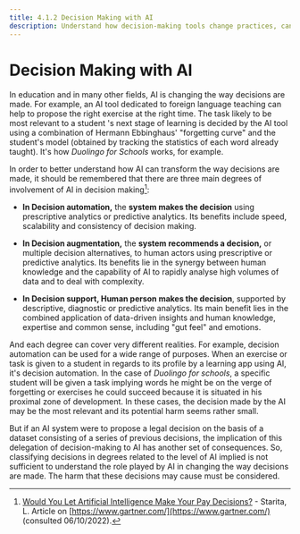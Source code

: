 ```yaml
---
title: 4.1.2 Decision Making with AI
description: Understand how decision-making tools change practices, can improve them but have to be questioned
---
```


# Decision Making with AI

In education and in many other fields, AI is changing the way decisions are made. For example, an AI tool dedicated to foreign language teaching can help to propose the right exercise at the right time.
The task likely to be most relevant to a student 's next stage of learning is decided by the AI tool using a combination of Hermann Ebbinghaus' "forgetting curve" and the student's model (obtained by tracking the statistics of each word already taught). It's how *Duolingo for Schools* works, for example.

In order to better understand how AI can transform the way decisions are made, it should be remembered that there are three main degrees of involvement of AI in decision making[^1]:

-  **In Decision automation,** the **system makes the decision** using prescriptive analytics or predictive analytics. Its benefits include speed, scalability and consistency of decision making.

-  **In Decision augmentation,** the **system recommends a decision,** or multiple decision alternatives, to human actors using prescriptive or predictive analytics. Its benefits lie in the synergy between human knowledge and the capability of AI to rapidly analyse high volumes of data and to deal with complexity.

-  **In Decision support, Human person makes the decision**, supported by descriptive, diagnostic or predictive analytics. Its main benefit lies in the combined application of data-driven insights and human knowledge, expertise and common sense, including "gut feel" and emotions.

And each degree can cover very different realities. For example, decision automation can be used for a wide range of purposes. When an exercise or task is given to a student in regards to its profile by a learning app using AI, it's decision automation. In the case of *Duolingo for schools*, a specific student will be given a task implying words he might be on the verge of forgetting or exercises he could succeed because it is situated in his proximal zone of development. In these cases, the decision made by the AI may be the most relevant and its potential harm seems rather small.

But if an AI system were to propose a legal decision on the basis of a dataset consisting of a series of previous decisions, the implication of this delegation of decision-making to AI has another set of consequences. So, classifying decisions in degrees related to the level of AI implied is not sufficient to understand the role played by AI in changing the way decisions are made. The harm that these decisions may cause must be considered.

[^1]: [Would You Let Artificial Intelligence Make Your Pay Decisions?](https://www.gartner.com/smarterwithgartner/would-you-let-artificial-intelligence-make-your-pay-decisions) - Starita, L. Article on [https://www.gartner.com/](https://www.gartner.com/) (consulted 06/10/2022).
